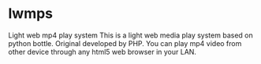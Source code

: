 # lwmps
Light web mp4 play system
This is a light web media play system based on python bottle. Original developed by PHP.
You can play mp4 video from other device through any html5 web browser in your LAN.
